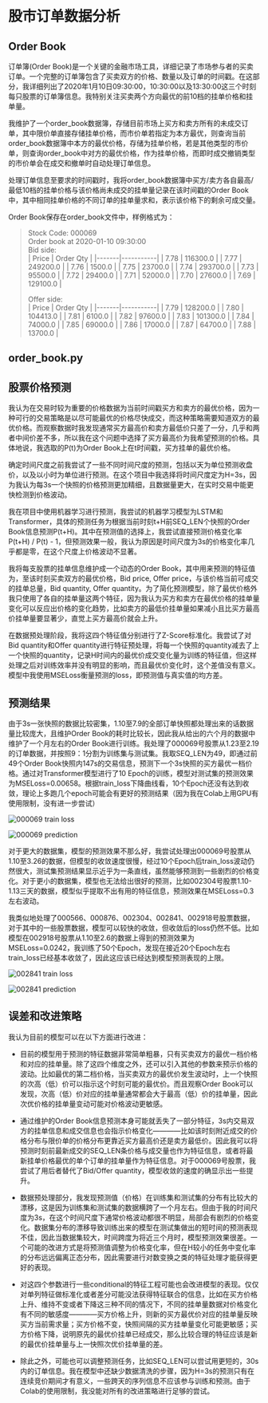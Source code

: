 # 股市订单数据分析

## Order Book

订单簿(Order Book)是一个关键的金融市场工具，详细记录了市场参与者的买卖订单。一个完整的订单簿包含了买卖双方的价格、数量以及订单的时间戳。在这部分，我详细列出了2020年1月10日09:30:00，10:30:00以及13:30:00这三个时刻每只股票的订单簿信息。我特别关注买卖两个方向最优的前10档的挂单价格和挂单量。

我维护了一个order_book数据簿，存储目前市场上买方和卖方所有的未成交订单，其中限价单直接存储挂单价格，而市价单若指定为本方最优，则查询当前order_book数据簿中本方的最优价格，存储为挂单价格，若是其他类型的市价单，则查询order_book中对方的最优价格，作为挂单价格，而即时成交撤销类型的市价单会在成交和撤单时自动处理订单信息。

处理订单信息至要求的时间戳时，我将order_book数据簿中买方/卖方各自最高/最低10档的挂单价格与该价格尚未成交的挂单量记录在该时间戳的Order Book中，其中相同挂单价格的不同订单的挂单量求和，表示该价格下的剩余可成交量。

Order Book保存在order_book文件中，样例格式为：

> Stock Code: 000069  
> Order book at 2020-01-10 09:30:00  
> Bid side:  
> | Price | Order Qty |
> |-------|-----------|
> | 7.78  | 116300.0  |
> | 7.77  | 249200.0  |
> | 7.76  | 1500.0    |
> | 7.75  | 23700.0   |
> | 7.74  | 293700.0  |
> | 7.73  | 95500.0   |
> | 7.72  | 29400.0   |
> | 7.71  | 52000.0   |
> | 7.70  | 27600.0   |
> | 7.69  | 129100.0  |
>
> Offer side:  
> | Price | Order Qty |
> |-------|-----------|
> | 7.79  | 128200.0  |
> | 7.80  | 104413.0  |
> | 7.81  | 6100.0    |
> | 7.82  | 97600.0   |
> | 7.83  | 101300.0  |
> | 7.84  | 74000.0   |
> | 7.85  | 69000.0   |
> | 7.86  | 17000.0   |
> | 7.87  | 64700.0   |
> | 7.88  | 13700.0   |


## order_book.py

## 股票价格预测

我认为在交易时较为重要的价格数据为当前时间戳买方和卖方的最优价格，因为一种可行的交易策略是以尽可能最优的价格尽快成交，而这种策略需要知道双方的最优价格。而观察数据时我发现通常买方最高价和卖方最低价只差了一分，几乎和两者中间价差不多，所以我在这个问题中选择了买方最高价为我希望预测的价格。具体地说，我选取的P(t)为Order Book上在t时间戳，买方挂单的最优价格。

确定时间尺度之前我尝试了一些不同时间尺度的预测，包括以天为单位预测收盘价，以及以小时为单位进行预测。在这个项目中我选择将时间尺度定为H=3s，因为我认为每3s一个快照的价格预测更加精细，且数据量更大，在实时交易中能更快检测到价格波动。

我在项目中使用机器学习进行预测，我尝试的机器学习模型为LSTM和Transformer，具体的预测任务为根据当前时刻t+H前SEQ_LEN个快照的Order Book信息预测P(t+H)。其中在预测值的选择上，我尝试直接预测价格变化率 P(t+H) / P(t) - 1，但预测效果一般，我认为原因是时间尺度为3s的价格变化率几乎都是零，在这个尺度上价格波动不显著。

我将每支股票的挂单信息维护成一个动态的Order Book，其中用来预测的特征值为，至该时刻买卖双方的最优价格，Bid price, Offer price，与该价格当前可成交的挂单总量，Bid quantity, Offer quantity。为了简化预测模型，除了最优价格外我只使用了各自的挂单量这两个特征，因为我认为买方和卖方在最优价格的挂单量变化可以反应出价格的变化趋势，比如卖方的最低价挂单量如果减小且比买方最高价挂单量要显著少，直觉上买方最高价就会上升。

在数据预处理阶段，我将这四个特征值分别进行了Z-Score标准化。我尝试了对Bid quantity和Offer quantity进行特征预处理，将每一个快照的quantity减去了上一个快照的quantity，记录H时间内的最优价成交变化量为训练的特征值，但这样处理之后对训练效率并没有明显的影响，而且最优价变化时，这个差值没有意义。模型中我使用MSELoss衡量预测的loss，即预测值与真实值的均方差。

## 预测结果

由于3s一张快照的数据比较密集，1.10至7.9的全部订单快照都处理出来的话数据量比较庞大，且维护Order Book的耗时比较长，因此我从给出的六个月的数据中维护了一个月左右的Order Book进行训练。我处理了000069号股票从1.23至2.19的订单数据，并按照9：1分割为训练集与测试集。我取SEQ_LEN为49，即通过前49个Order Book快照内147s的交易信息，预测下一个3s快照的买方最优一档价格。通过对Transformer模型进行了10 Epoch的训练，模型对测试集的预测效果为MSELoss=0.00658。根据train_loss下降曲线看，10个Epoch还没有达到收敛，理论上多跑几个epoch可能会有更好的预测结果（因为我在Colab上用GPU有使用限制，没有进一步尝试）

![000069 train loss](000069_train_loss.png)

![000069 prediction](000069_pre.png)

对于更大的数据集，模型的预测效果不那么好，我尝试处理出000069号股票从1.10至3.26的数据，但模型的收敛速度很慢，经过10个Epoch后train_loss波动仍然很大，测试集预测结果显示近乎为一条直线，虽然能够预测到一些剧烈的价格变化。对于更小的数据集，模型也无法给出很好的预测，比如002304号股票1.10-1.13三天的数据，模型似乎提取不出有用的特征信息，预测效果在MSELoss=0.3左右波动。

我类似地处理了000566、000876、002304、002841、002918号股票数据，对于其中的一些股票数据，模型可以较快的收敛，但收敛后的loss仍然不低。比如模型在002918号股票从1.10至2.6的数据上得到的预测效果为MSELoss=0.0242，我训练了50个Epoch，发现在接近20个Epoch左右train_loss已经基本收敛了，因此这应该已经达到模型预测表现的上限。

![002841 train loss](002841_train_loss.png)

![002841 prediction](002841_pre.png)

## 误差和改进策略

我认为目前的模型可以在以下方面进行改进：

- 目前的模型用于预测的特征数据非常简单粗暴，只有买卖双方的最优一档价格和对应的挂单量。除了这四个维度之外，还可以引入其他的参数来预示价格的波动。比如最优的第二档价格，当买卖双方的最优价发生波动时，上一个快照的次高（低）价可以指示这个时刻可能的最优价。而且观察Order Book可以发现，次高（低）价对应的挂单量通常都会大于最高（低）价的挂单量，因此次优价格的挂单量变动可能对价格波动更敏感。

- 通过维护的Order Book信息预测本身可能就丢失了一部分特征，3s内交易双方的挂单信息和成交信息也会指示价格变化————比如该时刻附近成交的价格分布与限价单的价格分布更靠近买方最高价还是卖方最低价。因此我可以将预测时刻前最新成交的SEQ_LEN条价格与成交量也作为特征信息，或者将最新挂单价格最优的单个订单的挂单量作为特征信息。对于000069号股票，我尝试了用后者替代了Bid/Offer quantity，模型收敛的速度的确显示出一些提升。

- 数据预处理部分，我发现预测值（价格）在训练集和测试集的分布有比较大的漂移，这是因为训练集和测试集的数据横跨了一个月左右。但由于我的时间尺度为3s，在这个时间尺度下通常价格波动都很不明显，局部会有剧烈的价格变化。数据集分布的漂移导致训练出来的模型在测试集做出的短时间的预测表现不佳，因此当数据集较大，时间跨度为将近三个月时，模型预测效果很差。一个可能的改进方式是将预测值调整为价格变化率，但在H较小的任务中变化率的分布远远偏离正态分布，因此需要进行对数变换之类的特征处理才能获得更好的表现。

- 对这四个参数进行一些conditional的特征工程可能也会改进模型的表现。仅仅对单列特征做标准化或者差分可能没法获得特征联合的信息，比如在买方价格上升、维持不变或者下降这三种不同的情况下，不同的挂单量数据对价格变化有不同的敏感度————买方价格上升，则新的买方最优价对应的挂单量反映买方当前需求量；买方价格不变，快照间隔的买方挂单量变化可能更敏感；买方价格下降，说明原先的最优价挂单已经成交，那么比较合理的特征应该是新的最优价挂单量与上一快照次优价挂单量的差。

- 除此之外，可能也可以调整预测任务，比如SEQ_LEN可以尝试用更短的，30s内的订单信息。我在模型中还缺少数据清洗的步骤，因为H=3s的预测只有在连续竞价期间才有意义，一些跨天的序列信息不应该参与训练和预测。由于Colab的使用限制，我没能对所有的改进策略进行足够的尝试。
